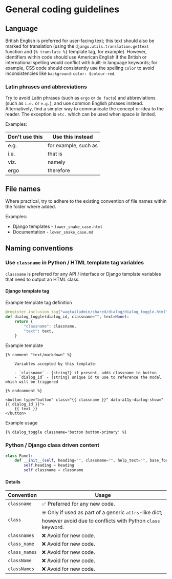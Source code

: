 # General coding guidelines

## Language

British English is preferred for user-facing text; this text should also be marked for translation (using the `django.utils.translation.gettext` function and `{% translate %}` template tag, for example). However, identifiers within code should use American English if the British or international spelling would conflict with built-in language keywords; for example, CSS code should consistently use the spelling `color` to avoid inconsistencies like `background-color: $colour-red`.

### Latin phrases and abbreviations

Try to avoid Latin phrases (such as `ergo` or `de facto`) and abbreviations (such as `i.e.` or `e.g.`), and use common English phrases instead. Alternatively, find a simpler way to communicate the concept or idea to the reader. The exception is `etc.` which can be used when space is limited.

Examples:

| Don't use this | Use this instead     |
| -------------- | -------------------- |
| e.g.           | for example, such as |
| i.e.           | that is              |
| viz.           | namely               |
| ergo           | therefore            |

## File names

Where practical, try to adhere to the existing convention of file names within the folder where added.

Examples:

-   Django templates - `lower_snake_case.html`
-   Documentation - `lower_snake_case.md`

## Naming conventions

### Use `classname` in Python / HTML template tag variables

`classname` is preferred for any API / interface or Django template variables that need to output an HTML class.

#### Django template tag

Example template tag definition

```python
@register.inclusion_tag("wagtailadmin/shared/dialog/dialog_toggle.html")
def dialog_toggle(dialog_id, classname="", text=None):
    return {
        "classname": classname,
        "text": text,
    }
```

Example template

```html+django
{% comment "text/markdown" %}

    Variables accepted by this template:

    - `classname` - {string?} if present, adds classname to button
    - `dialog_id` - {string} unique id to use to reference the modal which will be triggered

{% endcomment %}

<button type="button" class="{{ classname }}" data-a11y-dialog-show="{{ dialog_id }}">
    {{ text }}
</button>
```

Example usage

```html+django
{% dialog_toggle classname='button button-primary' %}
```

### Python / Django class driven content

```python
class Panel:
    def __init__(self, heading="", classname="", help_text="", base_form_class=None):
        self.heading = heading
        self.classname = classname
```

#### Details

| Convention    | Usage                                                                                                               |
| ------------- | ------------------------------------------------------------------------------------------------------------------- |
| `classname`   | ✅ Preferred for any new code.                                                                                      |
| `class`       | ✳️ Only if used as part of a generic `attrs`-like dict; however avoid due to conflicts with Python `class` keyword. |
| `classnames`  | ❌ Avoid for new code.                                                                                              |
| `class_name`  | ❌ Avoid for new code.                                                                                              |
| `class_names` | ❌ Avoid for new code.                                                                                              |
| `className`   | ❌ Avoid for new code.                                                                                              |
| `classNames`  | ❌ Avoid for new code.                                                                                              |

